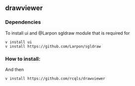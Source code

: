 ## drawviewer


### Dependencies

To install ui and @Larpon sgldraw module that is required for
```
v install ui
v install https://github.com/Larpon/sgldraw
```

### How to install:

And then

```
v install https://github.com/rcqls/drawviewer
```

